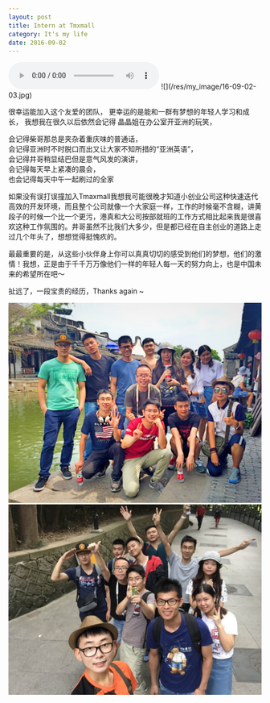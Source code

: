 ```yaml
---
layout: post
title: Intern at Tmxmall
category: It's my life
date: 2016-09-02
---
```

<audio autoplay controls="controls">
  <source type="audio/mpeg" src="/res/my_music/猫的感恩.mp3"></source>
  
  <p>Your browser does not support the audio element.</p>
</audio>
![](/res/my_image/16-09-02-03.jpg)

很幸运能加入这个友爱的团队，
更幸运的是能和一群有梦想的年轻人学习和成长，
我想我在很久以后依然会记得
晶晶姐在办公室开亚洲的玩笑，

会记得柴哥那总是夹杂着重庆味的普通话，  
会记得亚洲时不时脱口而出又让大家不知所措的“亚洲英语”，   
会记得井哥稍显结巴但是意气风发的演讲，  
会记得每天早上紧凑的晨会，  
也会记得每天中午一起刷过的全家

如果没有误打误撞加入Tmaxmall我想我可能很晚才知道小创业公司这种快速迭代高效的开发环境，而且整个公司就像一个大家庭一样，工作的时候毫不含糊，讲黄段子的时候一个比一个更污，港真和大公司按部就班的工作方式相比起来我是很喜欢这种工作氛围的。井哥虽然不比我们大多少，但是都已经在自主创业的道路上走过几个年头了，想想觉得挺愧疚的。

最最重要的是，从这些小伙伴身上你可以真真切切的感受到他们的梦想，他们的激情！我想，正是由于千千万万像他们一样的年轻人每一天的努力向上，也是中国未来的希望所在吧～

扯远了，一段宝贵的经历，Thanks again ~

![](/res/my_image/16-09-02-01.jpg)  
![](/res/my_image/16-09-02-00.jpg)
